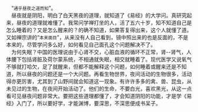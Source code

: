 &emsp;“``通乎昼夜之道而知``”。<br>&emsp;昼夜就是阴阳，明白了白天黑夜的道理，就知道了《易经》的大学问。真研究起来，昼夜的道理就难懂了。我常问学禅打坐的人，活了五六十岁，知不知道自己是怎么睡着的？又是怎么醒来的？的确不知道，如果答复得出来，这个人就懂了道。又如禅宗讲的“``本来面目``”，从来没有人自己看到，镜中照出来的也是反面的，不是本来的，尽管学问多么好，如何看见自己面孔这个问题解决不了。<br>&emsp;为何失眠？中国的医理说由于心肾不交，心脏血液的循环不正常，肾--肾气，人体腰下包括肾脏及荷尔蒙系统，不相通就失眠，相交就睡着了。现代医学又说氧气不够就打哈欠，足了就醒来，但都不能解释这个问题，如何睡着或醒来还是不知道，所以昼夜的问题还是一个大问题。再看生物世界，夜间活动的生物很多，活动得亦更厉害，尤其到了山野间就会知道这一现象。有许许多多的禽、兽、昆虫，从未见过的生物，在夜间开始活动了。他们的生命，不要白光，喜欢黑光，从这一点看可见昼夜问题非常大。要把这些道理都懂了，才会知道阴阳的功能，才是学《易经》入门了，所以要好学，才能渊博，要深思，不深思便成书呆子。<br>
